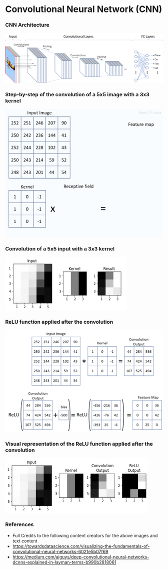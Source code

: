 # Convolutional Neural Network (CNN) #

### CNN Architecture ###
![](https://github.com/prodramp/python-projects/blob/main/images/cnn-architecture.png?raw=true)


### Step-by-step of the convolution of a 5x5 image with a 3x3 kernel ###
![](https://github.com/prodramp/python-projects/blob/main/images/5x5-img-conv-3x3kernel.png?raw=true)

### Convolution of a 5x5 input with a 3x3 kernel ###
![](https://github.com/prodramp/python-projects/blob/main/images/5x5-cov.png?raw=true)

### ReLU function applied after the convolution ###
![](https://github.com/prodramp/python-projects/blob/main/images/conv-added-relu.png?raw=true)


### Visual representation of the ReLU function applied after the convolution ###
![](https://github.com/prodramp/python-projects/blob/main/images/conv-added-relu-img.png?raw=true)



### References ###
- Full Credits to the following content creators for the above images and text content 
- https://towardsdatascience.com/visualizing-the-fundamentals-of-convolutional-neural-networks-6021e5b07f69
- https://medium.com/aiguys/deep-convolutional-neural-networks-dcnns-explained-in-layman-terms-b990b2818061

